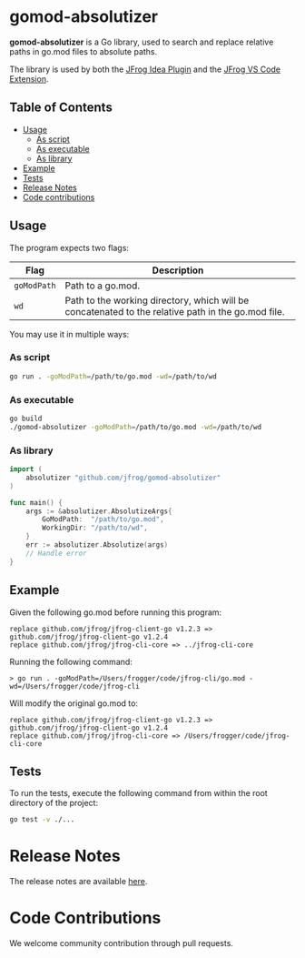 # gomod-absolutizer

**gomod-absolutizer** is a Go library, used to search and replace relative paths in go.mod files to absolute paths.

The library is used by both the [JFrog Idea Plugin](https://github.com/jfrog/jfrog-idea-plugin) and the [JFrog VS Code Extension](https://github.com/jfrog/jfrog-vscode-extension).

## Table of Contents

- [Usage](#usage)
    - [As script](#as-script)
    - [As executable](#as-executable)
    - [As library](#as-library)
- [Example](#example)
- [Tests](#tests)
- [Release Notes](#release-notes)
- [Code contributions](#code-contributions)

## Usage
The program expects two flags:

| Flag        | Description                                                                                        |
|-------------|----------------------------------------------------------------------------------------------------|
| `goModPath` | Path to a go.mod.                                                                                  |
| `wd`        | Path to the working directory, which will be concatenated to the relative path in the go.mod file. |


You may use it in multiple ways:

### As script
```sh
go run . -goModPath=/path/to/go.mod -wd=/path/to/wd
```

### As executable
```sh
go build
./gomod-absolutizer -goModPath=/path/to/go.mod -wd=/path/to/wd
```

### As library
```go
import (
    absolutizer "github.com/jfrog/gomod-absolutizer"
)

func main() {
    args := &absolutizer.AbsolutizeArgs{
        GoModPath:  "/path/to/go.mod",
        WorkingDir: "/path/to/wd",
    }
    err := absolutizer.Absolutize(args)
    // Handle error
}

```

## Example
Given the following go.mod before running this program:
```
replace github.com/jfrog/jfrog-client-go v1.2.3 => github.com/jfrog/jfrog-client-go v1.2.4
replace github.com/jfrog/jfrog-cli-core => ../jfrog-cli-core
```

Running the following command:

`> go run . -goModPath=/Users/frogger/code/jfrog-cli/go.mod -wd=/Users/frogger/code/jfrog-cli`

Will modify the original go.mod to:
```
replace github.com/jfrog/jfrog-client-go v1.2.3 => github.com/jfrog/jfrog-client-go v1.2.4
replace github.com/jfrog/jfrog-cli-core => /Users/frogger/code/jfrog-cli-core
```

## Tests
To run the tests, execute the following command from within the root directory of the project:

```sh
go test -v ./...
```

# Release Notes
The release notes are available [here](RELEASE.md#release-notes).

# Code Contributions
We welcome community contribution through pull requests.